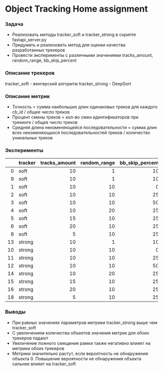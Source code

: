 # Object Tracking Home assignment

### Задача

- Реализовать методы tracker_soft и tracker_strong в скрипте fastapi_server.py
- Придумать и реализовать метод для оценки качества разработанных трекеров
- Провести эксперименты с различными значениями tracks_amount, random_range, bb_skip_percent

### Описание трекеров
tracker_soft - венгерский алгоритм
tracker_strong - DeepSort
### Описание метрик
- Точность = сумма наибольших длин одинаковых треков для каждого cb_id / общее число треков
- Процент смены треков = кол-во смен идентификаторов при трекинге / общее число треков
- Средняя длина неизменяющейся последовательности = сумма длин всех неизменяющихся последовательностей треков / количество уникальных треков
### Эксперименты

|    | tracker   |   tracks_amount |   random_range |   bb_skip_percent |   accuracy |   change_percentage |   average_seq_length |
|---:|:----------|----------------:|---------------:|------------------:|-----------:|--------------------:|---------------------:|
|  0 | soft      |              10 |              1 |                10 |  0.287425  |            49.6914  |              1.95322 |
|  9 | soft      |              10 |              1 |                10 |  0.691617  |            20.0617  |              4.45333 |
|  1 | soft      |              10 |             10 |                 0 |  0.819672  |             2.37288 |             17.9412  |
|  2 | soft      |              10 |             10 |                25 |  0.124113  |            75.7353  |              1.30556 |
|  3 | soft      |              10 |             10 |                50 |  0.11399   |            87.4317  |              1.13529 |
|  4 | soft      |              10 |             20 |                25 |  0.146825  |            74.3802  |              1.32632 |
|  5 | soft      |              15 |             10 |                25 |  0.118863  |            81.1828  |              1.22082 |
|  6 | soft      |              20 |             10 |                25 |  0.0967153 |            84.8485  |              1.17094 |
|  8 | soft      |               5 |             10 |                25 |  0.256     |            56.6667  |              1.71233 |
| 13 | strong    |              10 |              1 |                10 |  0.706587  |            18.5185  |              4.77143 |
| 10 | strong    |              10 |             10 |                 0 |  0.711475  |            17.6271  |              4.91935 |
| 11 | strong    |              10 |             10 |                25 |  0.537879  |            25.5906  |              3.52    |
| 12 | strong    |              10 |             10 |                50 |  0.296296  |            48.6034  |              1.94845 |
| 14 | strong    |              10 |             20 |                25 |  0.370518  |            44.8133  |              2.12712 |
| 15 | strong    |              15 |             10 |                25 |  0.484474  |            28.6517  |              3.17094 |
| 16 | strong    |              20 |             10 |                25 |  0.438632  |            33.543   |              2.76111 |
| 18 | strong    |               5 |             10 |                25 |  0.416     |            27.5     |              3.28947 |


### Выводы
- При равных значениях параметров метрики tracker_strong выше чем tracker_soft
- С увеличением количества объектов значения метрик для обоих трекеров падают
- Увеличение ложного смещения рамки также негативно влияет на метрики обоих трекеров
- Метрики значительно растут, если вероятность не обнаружения объекта 0. Повышение вероятности не обнаружения объекта сильнее влияет на tracker_soft
